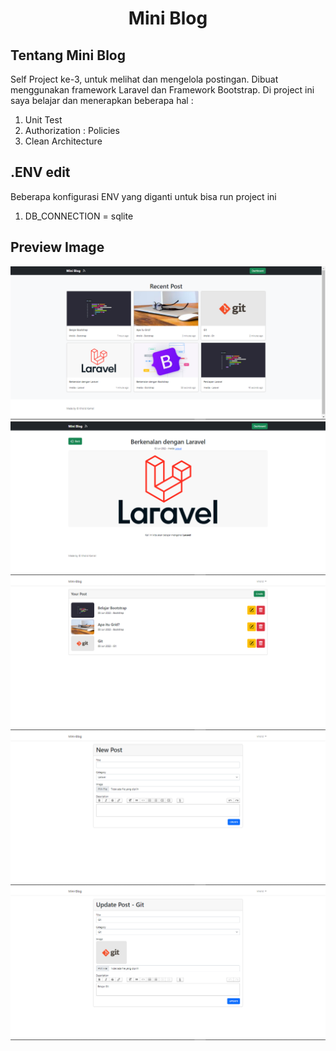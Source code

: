 <h1 align="center">Mini Blog</h1>

## Tentang Mini Blog
Self Project ke-3, untuk melihat dan mengelola postingan. Dibuat menggunakan framework Laravel dan Framework Bootstrap. Di project ini saya belajar dan menerapkan beberapa hal :

1. Unit Test
2. Authorization : Policies
3. Clean Architecture

## .ENV edit
Beberapa konfigurasi ENV yang diganti untuk bisa run project ini
1. DB_CONNECTION = sqlite

## Preview Image
![alt text](https://github.com/mkholidkamali/project-mini-blog/blob/main/public/source/1_index.png)
![alt text](https://github.com/mkholidkamali/project-mini-blog/blob/main/public/source/2_show.png)
![alt text](https://github.com/mkholidkamali/project-mini-blog/blob/main/public/source/3_dashboard.png)
![alt text](https://github.com/mkholidkamali/project-mini-blog/blob/main/public/source/4_dashboard_create.png)
![alt text](https://github.com/mkholidkamali/project-mini-blog/blob/main/public/source/5_dashboard_edit.png)

